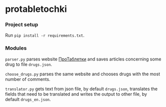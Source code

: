 # protabletochki

### Project setup
Run
`pip install -r requirements.txt`.

### Modules
`parser.py` parses website [ПроТаблетки](https://protabletky.ru) and saves 
articles concerning some drug to file `drugs.json`.

`choose_drugs.py` parses the same website and chooses drugs with the most number
of comments.

`translator.py` gets text from json file, by default `drugs.json`, translates the fields that need to be translated
and writes the output to other file, by default `drugs_en.json`.